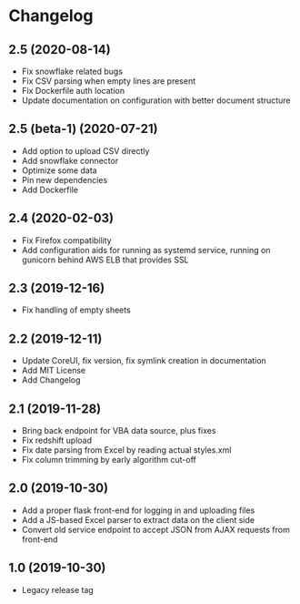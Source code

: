 # Changelog

## 2.5 (2020-08-14)

- Fix snowflake related bugs
- Fix CSV parsing when empty lines are present
- Fix Dockerfile auth location
- Update documentation on configuration with better document structure

## 2.5 (beta-1) (2020-07-21)

- Add option to upload CSV directly
- Add snowflake connector
- Optimize some data
- Pin new dependencies
- Add Dockerfile

## 2.4 (2020-02-03)

- Fix Firefox compatibility
- Add configuration aids for running as systemd service, running on gunicorn behind AWS ELB that provides SSL

## 2.3 (2019-12-16)

- Fix handling of empty sheets

## 2.2 (2019-12-11)

- Update CoreUI, fix version, fix symlink creation in documentation
- Add MIT License
- Add Changelog

## 2.1 (2019-11-28)

- Bring back endpoint for VBA data source, plus fixes
- Fix redshift upload
- Fix date parsing from Excel by reading actual styles.xml
- Fix column trimming by early algorithm cut-off

## 2.0 (2019-10-30)

- Add a proper flask front-end for logging in and uploading files
- Add a JS-based Excel parser to extract data on the client side
- Convert old service endpoint to accept JSON from AJAX requests from front-end

## 1.0 (2019-10-30)

- Legacy release tag
